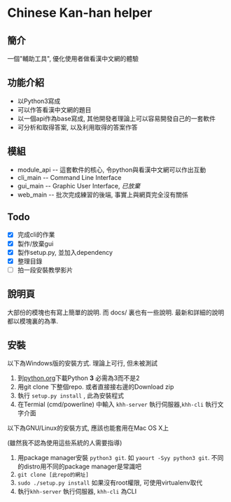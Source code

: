 # Chinese Kan-han helper

## 簡介
一個"輔助工具", 優化使用者做看漢中文網的體驗

## 功能介紹
 - 以Python3寫成
 - 可以作答看漢中文網的題目
 - 以一個api作為base寫成, 其他開發者理論上可以容易開發自己的一套軟件
 - 可分析和取得答案, 以及利用取得的答案作答

## 模組
 - module\_api -- 這套軟件的核心, 令python與看漢中文網可以作出互動
 - cli\_main -- Command Line Interface
 - gui\_main -- Graphic User Interface, *已放棄*
 - web\_main -- 批次完成練習的後端, 事實上與網頁完全沒有關係

## Todo
 - [x] 完成cli的作業
 - [x] 製作/放棄gui
 - [x] 製作setup.py, 並加入dependency
 - [x] 整理目錄
 - [ ] 拍一段安裝教學影片

## 說明頁
大部份的模塊也有寫上簡單的說明. 而 docs/ 裏也有一些說明. 最新和詳細的說明都以模塊裏的為準.

## 安裝
以下為Windows版的安裝方式. 理論上可行, 但未被測試

1. 到[python.org](https://www.python.org/downloads/)下載Python **3** 必需為3而不是2
2. 用git clone 下整個repo. 或者直接接右邊的Download zip
3. 執行 `setup.py install` , 此為安裝程式
4. 在Termial (cmd/powerline) 中輸入 `khh-server` 執行伺服器,`khh-cli` 執行文字介面

以下為GNU/Linux的安裝方式, 應該也能套用在Mac OS X上

(雖然我不認為使用這些系統的人需要指導)

1. 用package manager安裝 `python3 git`. 如 `yaourt -Syy python3 git`. 不同的distro用不同的package manager是常識吧
2. `git clone [此repo的網址]`
3. `sudo ./setup.py install` 如果沒有root權限, 可使用virtualenv取代
4. 執行`khh-server` 執行伺服器, `khh-cli` 為CLI
